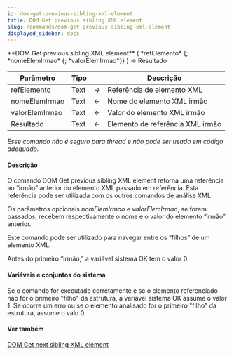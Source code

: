 ```yaml
---
id: dom-get-previous-sibling-xml-element
title: DOM Get previous sibling XML element
slug: /commands/dom-get-previous-sibling-xml-element
displayed_sidebar: docs
---
```


<!--REF #_command_.DOM Get previous sibling XML element.Syntax-->**DOM Get previous sibling XML element** ( *refElemento* {; *nomeElemIrmao* {; *valorElemIrmao*}} ) -> Resultado<!-- END REF-->
<!--REF #_command_.DOM Get previous sibling XML element.Params-->
| Parâmetro | Tipo |  | Descrição |
| --- | --- | --- | --- |
| refElemento | Text | &#8594;  | Referência de elemento XML |
| nomeElemIrmao | Text | &#8592; | Nome do elemento XML irmão |
| valorElemIrmao | Text | &#8592; | Valor do elemento XML irmão |
| Resultado | Text | &#8592; | Elemento de referência XML irmão |

<!-- END REF-->

*Esse comando não é seguro para thread e não pode ser usado em código adequado.*


#### Descrição 

<!--REF #_command_.DOM Get previous sibling XML element.Summary-->O comando DOM Get previous sibling XML element retorna uma referência ao “irmão” anterior do elemento XML passado em referência.<!-- END REF--> Esta referência pode ser utilizada com os outros comandos de análise XML.  

Os parâmetros opcionais *nomElemIrmao* e *valorElemIrmao*, se forem passados, recebem respectivamente o nome e o valor do elemento “irmão” anterior.  
  
Este comando pode ser utilizado para navegar entre os “filhos” de um elemento XML.  
  
Antes do primeiro “irmão,” a variável sistema OK tem o valor 0

#### Variáveis e conjuntos do sistema 

Se o comando for executado corretamente e se o elemento referenciado não for o primeiro "filho" da estrutura, a variável sistema OK assume o valor 1\. Se ocorre um erro ou se o elemento analisado for o primeiro "filho" da estrutura, assume o valo 0.

#### Ver também 

[DOM Get next sibling XML element](dom-get-next-sibling-xml-element.md)  
